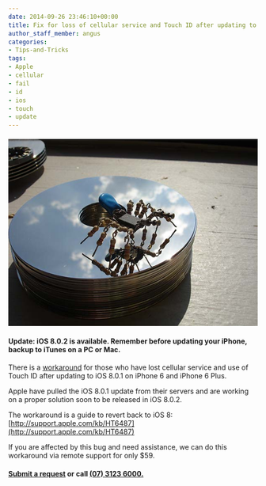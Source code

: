 ```yaml
---
date: 2014-09-26 23:46:10+00:00
title: Fix for loss of cellular service and Touch ID after updating to iOS 8.0.1 on iPhone 6 & 6 Plus
author_staff_member: angus
categories:
- Tips-and-Tricks
tags:
- Apple
- cellular
- fail
- id
- ios
- touch
- update
---
```


#### ![youeAMH_600](/images/youeAMH_600.jpg)
#### Update: iOS 8.0.2 is available. Remember before updating your iPhone, backup to iTunes on a PC or Mac.
There is a [workaround](http://support.apple.com/kb/HT6487) for those who have lost cellular service and use of Touch ID after updating to iOS 8.0.1 on iPhone 6 and iPhone 6 Plus.

Apple have pulled the iOS 8.0.1 update from their servers and are working on a proper solution soon to be released in iOS 8.0.2.

The workaround is a guide to revert back to iOS 8: [http://support.apple.com/kb/HT6487](http://support.apple.com/kb/HT6487)

If you are affected by this bug and need assistance, we can do this workaround via remote support for only $59.


#### [Submit a request](https://itsolver.zendesk.com/hc/en-gb/requests/new) or call [(07) 3123 6000.](tel:+61731236000)

